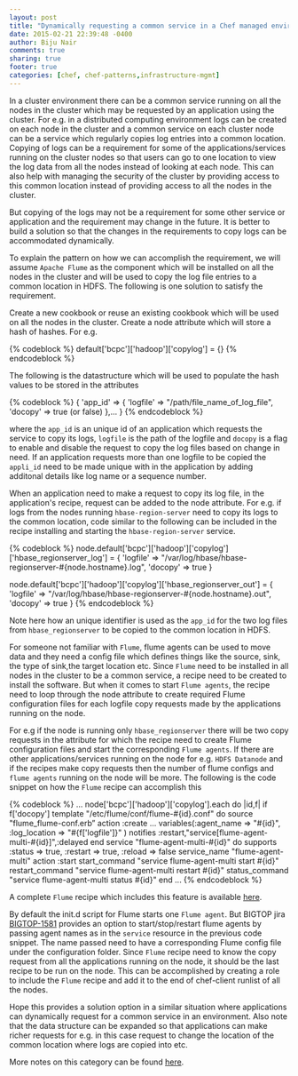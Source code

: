 ```yaml
---
layout: post
title: "Dynamically requesting a common service in a Chef managed environment"
date: 2015-02-21 22:39:48 -0400
author: Biju Nair
comments: true
sharing: true
footer: true
categories: [chef, chef-patterns,infrastructure-mgmt]
---
```

In a cluster environment there can be a common service running on all the nodes in the cluster which may be requested by an application using the cluster. For e.g. in a distributed computing environment logs can be created on each node in the cluster and a common service on each cluster node can be a service which regularly copies log entries into a common location. Copying of logs can be a requirement for some of the applications/services running on the cluster nodes so that users can go to one location to view the log data from all the nodes instead of looking at each node. This can also help with managing the security of the cluster by providing access to this common location instead of providing access to all the nodes in the cluster. 
<!-- more -->
But copying of the logs may not be a requirement for some other service or application and the requirement may change in the future. It is better to build a solution so that the changes in the requirements to copy logs can be accommodated dynamically.

To explain the pattern on how we can accomplish the requirement, we will assume `` Apache Flume `` as the component which will be installed on all the nodes in the cluster and will be used to copy the log file entries to a common location in HDFS. The following is one solution to satisfy the requirement. 

Create a new cookbook or reuse an existing cookbook which will be used on all the nodes in the cluster. Create a node attribute which will store a hash of hashes. For e.g.

{% codeblock %}
default['bcpc']['hadoop']['copylog'] = {}
{% endcodeblock %}

The following is the datastructure which will be used to populate the hash values to be stored in the attributes 

{% codeblock %}
{
  'app_id' =>  { 'logfile' => "/path/file_name_of_log_file",
                 'docopy' => true (or false)
                },...
}
{% endcodeblock %}

where the `` app_id `` is an unique id of an application which requests the service to copy its logs, `` logfile `` is the path of the logfile and `` docopy `` is a flag to enable and disable the request to copy the log files based on change in need. If an application requests more than one logfile to be copied the `` appli_id `` need to be made unique with in the application by adding additonal details like log name or a sequence number.

When an application need to make a request to copy its log file, in the application's recipe, request can be added to the node attribute. For e.g. if logs from the nodes running `` hbase-region-server `` need to copy its logs to the common location, code similar to the following can be included in the recipe installing and starting the `` hbase-region-server `` service.

{% codeblock %}
node.default['bcpc']['hadoop']['copylog']['hbase_regionserver_log'] = {
    'logfile' => "/var/log/hbase/hbase-regionserver-#{node.hostname}.log",
    'docopy' => true
}

node.default['bcpc']['hadoop']['copylog']['hbase_regionserver_out'] = {
    'logfile' => "/var/log/hbase/hbase-regionserver-#{node.hostname}.out",
    'docopy' => true
}
{% endcodeblock %}

Note here how an unique identifier is used as the ``app_id`` for the two log files from `` hbase_regionserver `` to be copied to the common location in HDFS.

For someone not familiar with `` Flume ``, flume agents can be used to move data and they need a config file which defines things like the source, sink, the type of sink,the target location etc. Since `` Flume `` need to be installed in all nodes in the cluster to be a common service, a recipe need to be created to install the software. But when it comes to start `` Flume agents ``, the recipe need to loop through the node attribute to create required Flume configuration files for each logfile copy requests made by the applications running on the node. 

For e.g if the node is running only `` hbase_regionserver `` there will be two copy requests in the attribute for which the recipe need to create Flume configuration files and start the corresponding `` Flume agents ``. If there are other applications/services running on the node for e.g. `` HDFS Datanode `` and if the recipes make copy requests then the number of flume configs and `` flume agents `` running on the node will be more. The following is the code snippet on how the `` Flume `` recipe can accomplish this

{% codeblock %}
...
node['bcpc']['hadoop']['copylog'].each do |id,f|
   if f['docopy'] 
     template "/etc/flume/conf/flume-#{id}.conf" do
       source "flume_flume-conf.erb”
       action :create ...
       variables(:agent_name => "#{id}",
                 :log_location => "#{f['logfile']}" )
       notifies :restart,"service[flume-agent-multi-#{id}]",:delayed
     end
     service "flume-agent-multi-#{id}" do
       supports :status => true, :restart => true, :reload => false
       service_name "flume-agent-multi"
       action :start
       start_command "service flume-agent-multi start #{id}"
       restart_command "service flume-agent-multi restart #{id}"
       status_command "service flume-agent-multi status #{id}"
     end
...
{% endcodeblock %}

A complete `` Flume `` recipe which includes this feature is available [here](https://github.com/bloomberg/chef-bach/blob/master/cookbooks/bcpc-hadoop/recipes/copylog.rb). 

By default the init.d script for Flume starts one `` Flume agent ``. But BIGTOP jira [BIGTOP-1581](https://issues.apache.org/jira/browse/BIGTOP-1581) provides an option to start/stop/restart flume agents by passing agent names as in the `` service `` resource in the previous code snippet. The name passed need to have a corresponding Flume config file under the configuration folder. Since `` Flume `` recipe need to know the copy request from all the applications running on the node, it should be the last recipe to be run on the node. This can be accomplished by creating a role to include the `` Flume `` recipe and add it to the end of chef-client runlist of all the nodes.

Hope this provides a solution option in a similar situation where applications can dynamically request for a common service in an environment. Also note that the data structure can be expanded so that applications can make richer requests for e.g. in this case request to change the location of the common location where logs are copied into etc. 

More notes on this category can be found [here](http://blog.asquareb.com/blog/categories/chef/).
